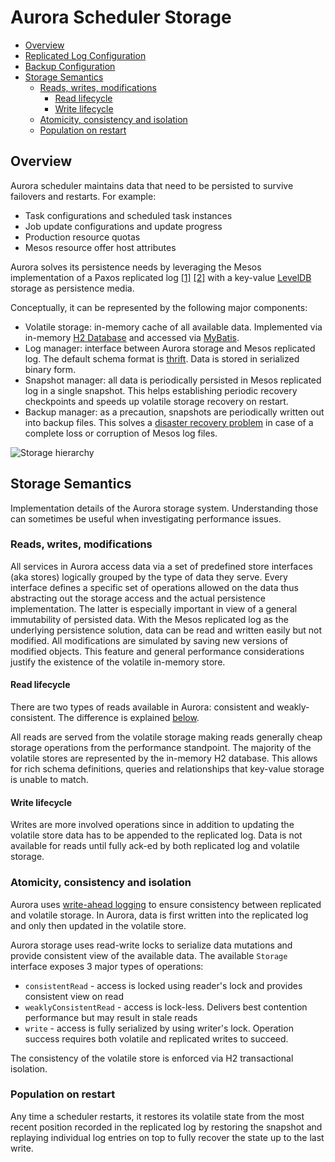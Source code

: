# Aurora Scheduler Storage

- [Overview](#overview)
- [Replicated Log Configuration](#replicated-log-configuration)
- [Backup Configuration](#replicated-log-configuration)
- [Storage Semantics](#storage-semantics)
  - [Reads, writes, modifications](#reads-writes-modifications)
    - [Read lifecycle](#read-lifecycle)
    - [Write lifecycle](#write-lifecycle)
  - [Atomicity, consistency and isolation](#atomicity-consistency-and-isolation)
  - [Population on restart](#population-on-restart)


## Overview

Aurora scheduler maintains data that need to be persisted to survive failovers and restarts.
For example:

* Task configurations and scheduled task instances
* Job update configurations and update progress
* Production resource quotas
* Mesos resource offer host attributes

Aurora solves its persistence needs by leveraging the Mesos implementation of a Paxos replicated
log [[1]](https://ramcloud.stanford.edu/~ongaro/userstudy/paxos.pdf)
[[2]](http://en.wikipedia.org/wiki/State_machine_replication) with a key-value
[LevelDB](https://github.com/google/leveldb) storage as persistence media.

Conceptually, it can be represented by the following major components:

* Volatile storage: in-memory cache of all available data. Implemented via in-memory
[H2 Database](http://www.h2database.com/html/main.html) and accessed via
[MyBatis](http://mybatis.github.io/mybatis-3/).
* Log manager: interface between Aurora storage and Mesos replicated log. The default schema format
is [thrift](https://github.com/apache/thrift). Data is stored in serialized binary form.
* Snapshot manager: all data is periodically persisted in Mesos replicated log in a single snapshot.
This helps establishing periodic recovery checkpoints and speeds up volatile storage recovery on
restart.
* Backup manager: as a precaution, snapshots are periodically written out into backup files.
This solves a [disaster recovery problem](operations/backup-restore.md)
in case of a complete loss or corruption of Mesos log files.

![Storage hierarchy](../images/storage_hierarchy.png)


## Storage Semantics

Implementation details of the Aurora storage system. Understanding those can sometimes be useful
when investigating performance issues.

### Reads, writes, modifications

All services in Aurora access data via a set of predefined store interfaces (aka stores) logically
grouped by the type of data they serve. Every interface defines a specific set of operations allowed
on the data thus abstracting out the storage access and the actual persistence implementation. The
latter is especially important in view of a general immutability of persisted data. With the Mesos
replicated log as the underlying persistence solution, data can be read and written easily but not
modified. All modifications are simulated by saving new versions of modified objects. This feature
and general performance considerations justify the existence of the volatile in-memory store.

#### Read lifecycle

There are two types of reads available in Aurora: consistent and weakly-consistent. The difference
is explained [below](#atomicity-consistency-and-isolation).

All reads are served from the volatile storage making reads generally cheap storage operations
from the performance standpoint. The majority of the volatile stores are represented by the
in-memory H2 database. This allows for rich schema definitions, queries and relationships that
key-value storage is unable to match.

#### Write lifecycle

Writes are more involved operations since in addition to updating the volatile store data has to be
appended to the replicated log. Data is not available for reads until fully ack-ed by both
replicated log and volatile storage.

### Atomicity, consistency and isolation

Aurora uses [write-ahead logging](http://en.wikipedia.org/wiki/Write-ahead_logging) to ensure
consistency between replicated and volatile storage. In Aurora, data is first written into the
replicated log and only then updated in the volatile store.

Aurora storage uses read-write locks to serialize data mutations and provide consistent view of the
available data. The available `Storage` interface exposes 3 major types of operations:
* `consistentRead` - access is locked using reader's lock and provides consistent view on read
* `weaklyConsistentRead` - access is lock-less. Delivers best contention performance but may result
in stale reads
* `write` - access is fully serialized by using writer's lock. Operation success requires both
volatile and replicated writes to succeed.

The consistency of the volatile store is enforced via H2 transactional isolation.

### Population on restart

Any time a scheduler restarts, it restores its volatile state from the most recent position recorded
in the replicated log by restoring the snapshot and replaying individual log entries on top to fully
recover the state up to the last write.
